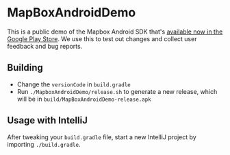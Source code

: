 # MapBoxAndroidDemo

This is a public demo of the Mapbox Android SDK that's [available now in the Google Play Store](https://play.google.com/store/apps/details?id=com.mapbox.mapboxandroiddemo).
We use this to test out changes and collect user feedback and bug reports.

## Building

* Change the `versionCode` in `build.gradle`
* Run `./MapboxAndroidDemo/release.sh` to generate a new release, which will be in `build/MapBoxAndroidDemo-release.apk`

## Usage with IntelliJ

After tweaking your `build.gradle` file, start a new IntelliJ project by importing
`./build.gradle`.
